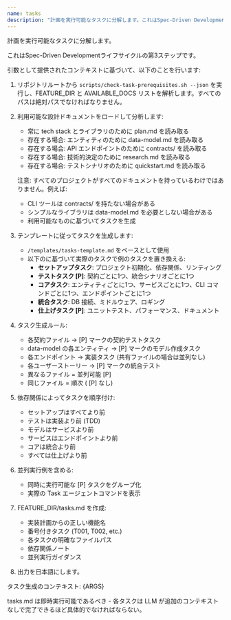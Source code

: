 ```yaml
---
name: tasks
description: "計画を実行可能なタスクに分解します。これはSpec-Driven Developmentライフサイクルの第3ステップです。"
---
```


計画を実行可能なタスクに分解します。

これはSpec-Driven Developmentライフサイクルの第3ステップです。

引数として提供されたコンテキストに基づいて、以下のことを行います:

1. リポジトリルートから `scripts/check-task-prerequisites.sh --json` を実行し、FEATURE_DIR と AVAILABLE_DOCS リストを解析します。すべてのパスは絶対パスでなければなりません。
2. 利用可能な設計ドキュメントをロードして分析します:
   - 常に tech stack とライブラリのために plan.md を読み取る
   - 存在する場合: エンティティのために data-model.md を読み取る
   - 存在する場合: API エンドポイントのために contracts/ を読み取る
   - 存在する場合: 技術的決定のために research.md を読み取る
   - 存在する場合: テストシナリオのために quickstart.md を読み取る

   注意: すべてのプロジェクトがすべてのドキュメントを持っているわけではありません。例えば:
   - CLI ツールは contracts/ を持たない場合がある
   - シンプルなライブラリは data-model.md を必要としない場合がある
   - 利用可能なものに基づいてタスクを生成

3. テンプレートに従ってタスクを生成します:
   - `/templates/tasks-template.md` をベースとして使用
   - 以下のに基づいて実際のタスクで例のタスクを置き換える:
     * **セットアップタスク**: プロジェクト初期化、依存関係、リンティング
     * **テストタスク [P]**: 契約ごとに1つ、統合シナリオごとに1つ
     * **コアタスク**: エンティティごとに1つ、サービスごとに1つ、CLI コマンドごとに1つ、エンドポイントごとに1つ
     * **統合タスク**: DB 接続、ミドルウェア、ロギング
     * **仕上げタスク [P]**: ユニットテスト、パフォーマンス、ドキュメント

4. タスク生成ルール:
   - 各契約ファイル → [P] マークの契約テストタスク
   - data-model の各エンティティ → [P] マークのモデル作成タスク
   - 各エンドポイント → 実装タスク (共有ファイルの場合は並列なし)
   - 各ユーザーストーリー → [P] マークの統合テスト
   - 異なるファイル = 並列可能 [P]
   - 同じファイル = 順次 ( [P] なし)

5. 依存関係によってタスクを順序付け:
   - セットアップはすべてより前
   - テストは実装より前 (TDD)
   - モデルはサービスより前
   - サービスはエンドポイントより前
   - コアは統合より前
   - すべては仕上げより前

6. 並列実行例を含める:
   - 同時に実行可能な [P] タスクをグループ化
   - 実際の Task エージェントコマンドを表示

7. FEATURE_DIR/tasks.md を作成:
   - 実装計画からの正しい機能名
   - 番号付きタスク (T001, T002, etc.)
   - 各タスクの明確なファイルパス
   - 依存関係ノート
   - 並列実行ガイダンス

8. 出力を日本語にします。

タスク生成のコンテキスト: {ARGS}

tasks.md は即時実行可能であるべき - 各タスクは LLM が追加のコンテキストなしで完了できるほど具体的でなければならない。
